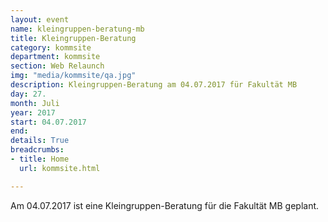 ```yaml
---
layout: event
name: kleingruppen-beratung-mb
title: Kleingruppen-Beratung
category: kommsite
department: kommsite
section: Web Relaunch
img: "media/kommsite/qa.jpg"
description: Kleingruppen-Beratung am 04.07.2017 für Fakultät MB
day: 27.
month: Juli
year: 2017
start: 04.07.2017
end: 
details: True
breadcrumbs:
- title: Home
  url: kommsite.html

---
```


Am 04.07.2017 ist eine Kleingruppen-Beratung für die Fakultät MB geplant. 